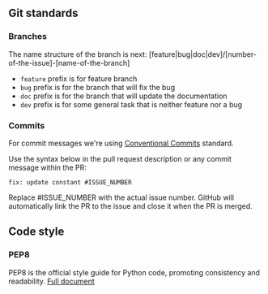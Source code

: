 ## Git standards

### Branches

The name structure of the branch is next: [feature|bug|doc|dev]/[number-of-the-issue]-[name-of-the-branch]

- `feature` prefix is for feature branch
- `bug` prefix is for the branch that will fix the bug
- `doc` prefix is for the branch that will update the documentation
- `dev` prefix is for some general task that is neither feature nor a bug

### Commits

For commit messages we're using [Conventional Commits](https://www.conventionalcommits.org/en/v1.0.0/#summary) standard.

Use the syntax below in the pull request description or any commit message within the PR:

```fix: update constant #ISSUE_NUMBER```

Replace #ISSUE_NUMBER with the actual issue number. GitHub will automatically link the PR to the issue and close it when the PR is merged.


## Code style

### PEP8
PEP8 is the official style guide for Python code, promoting consistency and readability.
[Full document](https://peps.python.org/pep-0008)
